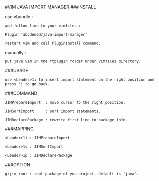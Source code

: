 #VIM JAVA IMPORT MANAGER
###INSTALL

use vbundle :

    add follow line to your vimfiles :

    Plugin 'abcdnned/java-import-manager'

    restart vim and call PluginInstall command.

manually :

    put java.vim in the ftplugin folder under vimfiles directory.

###USAGE

    use <Leader>1i to insert import statement on the right position and press 'j to go back. 

###COMMAND

    JIMPrepareImport  : move cursor to the right position.

    JIMSortImport     : sort import statements.

    JIMDeclarePackage : rewrite first line to package info.

###MAPPING

    <Leader>1i : JIMPrepareImport

    <Leader>1s : JIMSortImport

    <Leader>1p : JIMDeclarePackage

###OPTION

    g:jim_root : root package of you project, default is 'java'.
